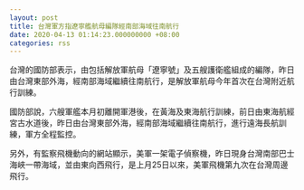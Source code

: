 ```yaml
---
layout: post
title: 台灣軍方指遼寧艦航母編隊經南部海域往南航行
date: 2020-04-13 01:14:23.000000000 +08:00
categories: rss
---
```


台灣的國防部表示，由包括解放軍航母「遼寧號」及五艘護衛艦組成的編隊，昨日由台灣東部外海，經南部海域繼續往南航行，是解放軍航母今年首次在台灣附近航行訓練。

國防部說，六艘軍艦本月初離開軍港後，在黃海及東海航行訓練，前日由東海航經宮古水道後，昨日由台灣東部外海，經南部海域繼續往南航行，進行遠海長航訓練，軍方全程監控。

另外，有監察飛機動向的網站顯示，美軍一架電子偵察機，昨日現身台灣南部巴士海峽一帶海域，並由東向西飛行，是上月25日以來，美軍飛機第九次在台灣周邊飛行。
